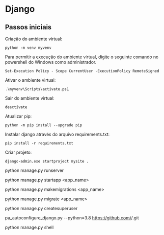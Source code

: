 # Django

## Passos iniciais

Criação do ambiente virtual:

```
python -m venv myvenv
```

Para permitir a execução do ambiente virtual, digite o seguinte comando no powershell do Windows como administrador.

```
Set-Execution Policy - Scope CurrentUser -ExecutionPolicy RemoteSigned
```

Ativar o ambiente virtual:

```
.\myvenv\Scripts\activate.ps1
```

Sair do ambiente virtual:

```
deactivate
```

Atualizar pip:

```
python -m pip install --upgrade pip
```

Instalar django através do arquivo requirements.txt:

```
pip install -r requirements.txt
```

Criar projeto:

```
django-admin.exe startproject mysite .
```

python manage.py runserver

python manage.py startapp <app_name>

python manage.py makemigrations <app_name>

python manage.py migrate <app_name>

python manage.py createsuperuser

pa_autoconfigure_django.py --python=3.8 https://github.com/<your-github-username>/<your-github-repository>.git

python manage.py shell
